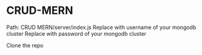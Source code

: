# CRUD-MERN

Path: CRUD MERN/server/index.js
  Replace <username> with username of your mongodb cluster
  Replace <password> with password of your mongodb cluster
  
Clone the repo

